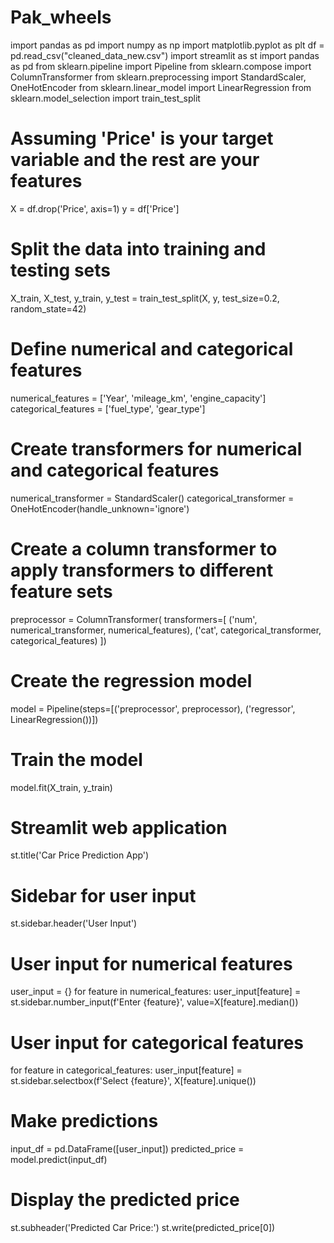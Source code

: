 # Pak_wheels
import pandas as pd
import numpy as np
import matplotlib.pyplot as plt
df = pd.read_csv("cleaned_data_new.csv")
import streamlit as st
import pandas as pd
from sklearn.pipeline import Pipeline
from sklearn.compose import ColumnTransformer
from sklearn.preprocessing import StandardScaler, OneHotEncoder
from sklearn.linear_model import LinearRegression
from sklearn.model_selection import train_test_split


# Assuming 'Price' is your target variable and the rest are your features
X = df.drop('Price', axis=1)
y = df['Price']

# Split the data into training and testing sets
X_train, X_test, y_train, y_test = train_test_split(X, y, test_size=0.2, random_state=42)

# Define numerical and categorical features
numerical_features = ['Year', 'mileage_km', 'engine_capacity']
categorical_features = ['fuel_type', 'gear_type']

# Create transformers for numerical and categorical features
numerical_transformer = StandardScaler()
categorical_transformer = OneHotEncoder(handle_unknown='ignore')

# Create a column transformer to apply transformers to different feature sets
preprocessor = ColumnTransformer(
    transformers=[
        ('num', numerical_transformer, numerical_features),
        ('cat', categorical_transformer, categorical_features)
    ])

# Create the regression model
model = Pipeline(steps=[('preprocessor', preprocessor),
                        ('regressor', LinearRegression())])

# Train the model
model.fit(X_train, y_train)

# Streamlit web application
st.title('Car Price Prediction App')

# Sidebar for user input
st.sidebar.header('User Input')

# User input for numerical features
user_input = {}
for feature in numerical_features:
    user_input[feature] = st.sidebar.number_input(f'Enter {feature}', value=X[feature].median())

# User input for categorical features
for feature in categorical_features:
    user_input[feature] = st.sidebar.selectbox(f'Select {feature}', X[feature].unique())

# Make predictions
input_df = pd.DataFrame([user_input])
predicted_price = model.predict(input_df)

# Display the predicted price
st.subheader('Predicted Car Price:')
st.write(predicted_price[0])

